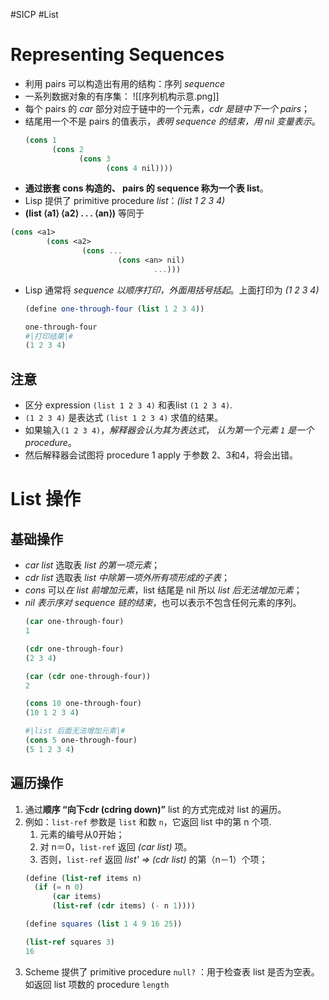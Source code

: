 #SICP #List
# Representing Sequences
- 利用 pairs 可以构造出有用的结构：序列 *sequence*
- 一系列数据对象的有序集：
![[序列机构示意.png]]
- 每个 pairs 的 *car* 部分对应于链中的一个元素，*cdr 是链中下一个 pairs*；
- 结尾用一个不是 pairs 的值表示，*表明 sequence 的结束，用 nil 变量表示*。
	```scheme
	(cons 1
	      (cons 2
	            (cons 3
	                  (cons 4 nil))))
	```
- **通过嵌套 cons 构造的、 pairs 的 sequence 称为一个表 list**。
- Lisp 提供了 primitive procedure *list*：*(list 1 2 3 4)*
- **(list ⟨a1⟩ ⟨a2⟩ . . . ⟨an⟩)**  等同于
```scheme
(cons <a1> 
		(cons <a2> 
				(cons ... 
						(cons <an> nil) 
								...)))
```
- Lisp 通常将 *sequence 以顺序打印，外面用括号括起*。上面打印为 *(1 2 3 4)*
	```scheme
	(define one-through-four (list 1 2 3 4))
	
	one-through-four
	#|打印结果|#
	(1 2 3 4)
	```

## 注意
- 区分 expression  `(list 1 2 3 4)` 和表list `(1 2 3 4)`.
- `(1 2 3 4)` 是表达式 `(list 1 2 3 4)`  求值的结果。
- 如果输入`(1 2 3 4)`，*解释器会认为其为表达式*， *认为第一个元素 `1` 是一个 procedure*。
- 然后解释器会试图将 procedure 1  apply 于参数 2、3和4，将会出错。

# List 操作
## 基础操作
- *car list* 选取表 *list 的第一项元素*；
- *cdr list* 选取表 *list 中除第一项外所有项形成的子表*；
- *cons* 可以*在 list 前增加元素*，list 结尾是 nil 所以 *list 后无法增加元素*；
- *nil* *表示序对 sequence 链的结束*，也可以表示不包含任何元素的序列。
	```scheme
	(car one-through-four)
	1
	
	(cdr one-through-four)
	(2 3 4)
	
	(car (cdr one-through-four))
	2
	
	(cons 10 one-through-four)
	(10 1 2 3 4)

	#|list 后面无法增加元素|#
	(cons 5 one-through-four)
	(5 1 2 3 4)
	```

## 遍历操作
1. 通过**顺序  “向下cdr (cdring down)”** list 的方式完成对 list 的遍历。
2. 例如：`list-ref` 参数是 `list` 和数 `n`，它返回 list 中的第 n 个项.
	1. 元素的编号从0开始；
	2. 对 n＝0，`list-ref` 返回 *(car list)* 项。
	3.  否则，`list-ref` 返回 *list' => (cdr list)* 的第（n－1）个项；
	```scheme
	(define (list-ref items n)
	  (if (= n 0)
	      (car items)
	      (list-ref (cdr items) (- n 1))))
	
	(define squares (list 1 4 9 16 25))
	
	(list-ref squares 3)
	16
	```
3. Scheme 提供了 primitive procedure  `null?` ：用于检查表 list 是否为空表。如返回 list 项数的 procedure `length`